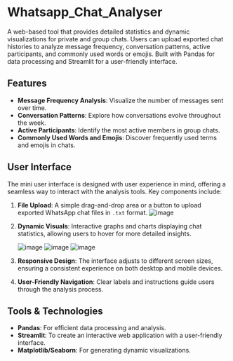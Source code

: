 # Whatsapp_Chat_Analyser
A web-based tool that provides detailed statistics and dynamic visualizations for private and group chats. Users can upload exported chat histories to analyze message frequency, conversation patterns, active participants, and commonly used words or emojis. Built with Pandas for data processing and Streamlit for a user-friendly interface.

## Features

- **Message Frequency Analysis**: Visualize the number of messages sent over time.
- **Conversation Patterns**: Explore how conversations evolve throughout the week.
- **Active Participants**: Identify the most active members in group chats.
- **Commonly Used Words and Emojis**: Discover frequently used terms and emojis in chats.


## User Interface

The mini user interface is designed with user experience in mind, offering a seamless way to interact with the analysis tools. Key components include:

1. **File Upload**: A simple drag-and-drop area or a button to upload exported WhatsApp chat files in `.txt` format.
   ![image](https://github.com/user-attachments/assets/08335eeb-1e7e-4da9-a643-52408ffe0304)

2. **Dynamic Visuals**: Interactive graphs and charts displaying chat statistics, allowing users to hover for more detailed insights.
   
   ![image](https://github.com/user-attachments/assets/1fb52e2d-c7be-493b-8797-a001f6ae5f66)
   ![image](https://github.com/user-attachments/assets/a9df1a7c-b635-4366-ab23-b4a1b7f816bd)
   ![image](https://github.com/user-attachments/assets/deaad144-bcfc-40e0-83a8-6611d0d3e513)


3. **Responsive Design**: The interface adjusts to different screen sizes, ensuring a consistent experience on both desktop and mobile devices.
4. **User-Friendly Navigation**: Clear labels and instructions guide users through the analysis process.

## Tools & Technologies

- **Pandas**: For efficient data processing and analysis.
- **Streamlit**: To create an interactive web application with a user-friendly interface.
- **Matplotlib/Seaborn**: For generating dynamic visualizations.


